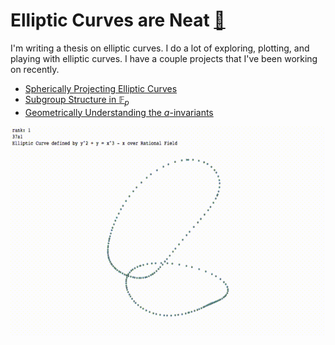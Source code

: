 

# Elliptic Curves are Neat [🍵](https://ctesta01.github.io/thesis-blog/)

I'm writing a thesis on elliptic curves. I do a lot of exploring, plotting, and
playing with elliptic curves. I have a couple projects that I've been working on recently. 

- [Spherically Projecting Elliptic Curves]()
- [Subgroup Structure in $\mathbb F_p$]()
- [Geometrically Understanding the $a$-invariants]()

![A spherical projection of Elliptic Curve 37a1](https://github.com/ctesta01/thesis-blog/blob/master/images/Spherical%2037a1%20Spinning.gif?raw=true)
